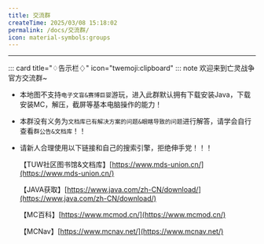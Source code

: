 ```yaml
---
title: 交流群
createTime: 2025/03/08 15:18:02
permalink: /docs/交流群/
icon: material-symbols:groups
---
```

<LinkCard icon="material-symbols:groups" title="戳此加入-> ♢亡灵战争官方交流群♢" href="https://qm.qq.com/q/LIgHWqCH6K" />

<LinkCard icon="material-symbols:groups" title="戳此加入-> QQ频道：TUW | 交流社区" href="https://pd.qq.com/s/5513thgal" />


---
::: card title="♢告示栏♢" icon="twemoji:clipboard"
::: note 欢迎来到亡灵战争官方交流群~
- 本地图不支持`电子文盲&赛博巨婴`游玩，进入此群默认拥有下载安装Java，下载安装MC，解压，截屏等基本电脑操作的能力！
- 本群没有义务为`文档库已有解决方案的问题&眼瞎导致的问题`进行解答，请学会自行查看`群公告&文档库`！！
- 请新人合理使用以下链接和自己的搜索引擎，拒绝伸手党！！！

  【TUW社区图书馆&文档库】[https://www.mds-union.cn/](https://www.mds-union.cn/)

  【JAVA获取】[https://www.java.com/zh-CN/download/](https://www.java.com/zh-CN/download/)

  【MC百科】[https://www.mcmod.cn/](https://www.mcmod.cn/)

  【MCNav】[https://www.mcnav.net/](https://www.mcnav.net/)